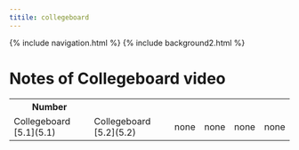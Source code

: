 ```yaml
---
titile: collegeboard
---
```


{% include navigation.html %}
{% include background2.html %}
# Notes of Collegeboard video
<table>
   <tr>
    <th>Number</th>
   </tr>
   
   <tr>
    <td>Collegeboard [5.1](5.1)</td>
    <td>Collegeboard [5.2](5.2)</td>
    <td>none</td>
    <td>none</td>
    <td>none</td>
    <td>none</td>
   </tr>


